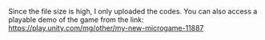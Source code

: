 Since the file size is high, I only uploaded the codes. You can also access a playable demo of the game from the link:
https://play.unity.com/mg/other/my-new-microgame-11887
 
